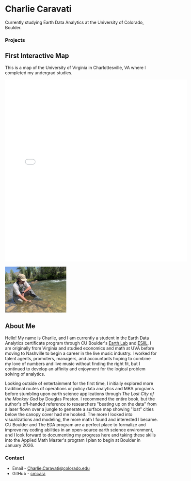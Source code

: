 # Charlie Caravati #

Currently studying Earth Data Analytics at the University of Colorado, Boulder.

### Projects ###

## First Interactive Map ##
This is a map of the University of Virginia in Charlottesville, VA where I completed my undergrad studies.

<embed type="text/html" src="uva.html" width="600" height="600">

<img 
  src="/img/Fish Picture.png" 
  alt="Test image of me holding a fish" 
  width="40%">
  
## About Me ##
Hello! My name is Charlie, and I am currently a student in the Earth Data Analytics certificate program through CU Boulder's [Earth Lab](https://earthlab.colorado.edu/) and [ESIIL](https://esiil.org/). I am originally from Virginia and studied economics and math at UVA before moving to Nashville to begin a career in the live music industry. I worked for talent agents, promoters, managers, and accountants hoping to combine my love of numbers and live music without finding the right fit, but I continued to develop an affinity and enjoyment for the logical problem solving of analytics.  
  
Looking outside of entertainment for the first time, I initially explored more traditional routes of operations or policy data analytics and MBA programs before stumbling upon earth science applications through *The Lost City of the Monkey God* by Douglas Preston. I recommend the entire book, but the author's off-handed reference to researchers "beating up on the data" from a laser flown over a jungle to generate a surface map showing "lost" cities below the canopy cover had me hooked. The more I looked into visualizations and modeling, the more math I found and interested I became. CU Boulder and The EDA program are a perfect place to formalize and improve my coding abilities in an open-source earth science environment, and I look forward to documenting my progress here and taking these skills into the Applied Math Master's program I plan to begin at Boulder in January 2026. 

### Contact ###
* Email - <Charlie.Caravati@colorado.edu>
* GitHub - [cmcara](https://github.com/cmcara)

